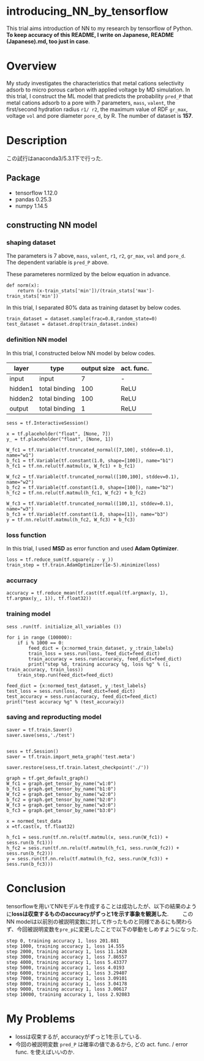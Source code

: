 # introducing_NN_by_tensorflow
This trial aims introduction of NN to my research by tensorflow of Python. **To keep accuracy of this README, I write on Japanese, README (Japanese).md, too just in case**.    

# Overview
My study investigates the characteristics that metal cations selectivity adsorb to micro porous carbon with applied voltage by MD simulation. In this trial, I construct the ML model that predicts the probability `pred_P` that metal cations adsorb to a pore with 7 parameters, `mass`, `valent`, the first/second hydration radius `r1/ r2`, the maximum value of RDF `gr_max`, voltage `vol` and pore diameter `pore_d`, by R. The number of dataset is **157**.       

# Description  
この試行はanaconda3/5.3.1下で行った.  
## Package
* tensorflow 1.12.0 
* pandas 0.25.3  
* numpy 1.14.5  

## constructing NN model
### shaping dataset
The parameters is 7 above, `mass`, `valent`, `r1`, `r2`, `gr_max`, `vol` and `pore_d`.  
The dependent variable is `pred_P` above.  

These parameteres normlized by the below equation in advance.  
```
def norm(x):
    return (x-train_stats['min'])/(train_stats['max']-train_stats['min'])
```

In this trial, I separated 80% data as training dataset by below codes.  
```
train_dataset = dataset.sample(frac=0.8,random_state=0)
test_dataset = dataset.drop(train_dataset.index)
```

### definition NN model
In this trial, I constructed below NN model by below codes.  

| layer | type | output size | act. func. |    
----|----|----|----  
| input | input | 7 | - |  
| hidden1 | total binding | 100 | ReLU |  
| hidden2 | total binding | 100 | ReLU |  
| output | total binding | 1 | ReLU |  

```
sess = tf.InteractiveSession()

x = tf.placeholder("float", [None, 7])
y_ = tf.placeholder("float", [None, 1])

W_fc1 = tf.Variable(tf.truncated_normal([7,100], stddev=0.1), name="w1")
b_fc1 = tf.Variable(tf.constant(1.0, shape=[100]), name="b1")
h_fc1 = tf.nn.relu(tf.matmul(x, W_fc1) + b_fc1)

W_fc2 = tf.Variable(tf.truncated_normal([100,100], stddev=0.1), name="w2")
b_fc2 = tf.Variable(tf.constant(1.0, shape=[100]), name="b2")
h_fc2 = tf.nn.relu(tf.matmul(h_fc1, W_fc2) + b_fc2)

W_fc3 = tf.Variable(tf.truncated_normal([100,1], stddev=0.1), name="w3")
b_fc3 = tf.Variable(tf.constant(1.0, shape=[1]), name="b3")
y = tf.nn.relu(tf.matmul(h_fc2, W_fc3) + b_fc3)
```

### loss function
In this trial, I used **MSD** as error function and used **Adam Optimizer**.    
``` 
loss = tf.reduce_sum(tf.square(y - y_))
train_step = tf.train.AdamOptimizer(1e-5).minimize(loss)
```

### accurracy
```
accuracy = tf.reduce_mean(tf.cast(tf.equal(tf.argmax(y, 1), tf.argmax(y_, 1)), tf.float32))
```

### training model
```
sess .run(tf. initialize_all_variables ())

for i in range (100000): 
    if i % 1000 == 0:
        feed_dict = {x:normed_train_dataset, y_:train_labels}
        train_loss = sess.run(loss, feed_dict=feed_dict)
        train_accuracy = sess.run(accuracy, feed_dict=feed_dict)
        print("step %d, training accuracy %g, loss %g" % (i, train_accuracy, train_loss))
    train_step.run(feed_dict=feed_dict)

feed_dict = {x:normed_test_dataset, y_:test_labels}
test_loss = sess.run(loss, feed_dict=feed_dict)
test_accuracy = sess.run(accuracy, feed_dict=feed_dict)
print("test accuracy %g" % (test_accuracy))
```

### saving and reproducting model  
```
saver = tf.train.Saver()
saver.save(sess,'./test')


sess = tf.Session()
saver = tf.train.import_meta_graph('test.meta')

saver.restore(sess,tf.train.latest_checkpoint('./'))

graph = tf.get_default_graph()
W_fc1 = graph.get_tensor_by_name("w1:0")
b_fc1 = graph.get_tensor_by_name("b1:0")
W_fc2 = graph.get_tensor_by_name("w2:0")
b_fc2 = graph.get_tensor_by_name("b2:0")
W_fc3 = graph.get_tensor_by_name("w3:0")
b_fc3 = graph.get_tensor_by_name("b3:0")

x = normed_test_data 
x =tf.cast(x, tf.float32) 

h_fc1 = sess.run(tf.nn.relu(tf.matmul(x, sess.run(W_fc1)) + sess.run(b_fc1)))
h_fc2 = sess.run(tf.nn.relu(tf.matmul(h_fc1, sess.run(W_fc2)) + sess.run(b_fc2)))
y = sess.run(tf.nn.relu(tf.matmul(h_fc2, sess.run(W_fc3)) + sess.run(b_fc3)))
```

# Conclusion    
tensorflowを用いてNNモデルを作成することは成功したが、以下の結果のように**lossは収束するもののaccuracyがずっと1を示す事象を観測した**. 　　
このNN modelは以前別の被説明変数に対して作ったものと同様であるにも関わらず、今回被説明変数を`pre_p`に変更したことで以下の挙動をしめすようになった.  
```
step 0, training accuracy 1, loss 201.881
step 1000, training accuracy 1, loss 14.555
step 2000, training accuracy 1, loss 11.1428
step 3000, training accuracy 1, loss 7.86557
step 4000, training accuracy 1, loss 5.43377
step 5000, training accuracy 1, loss 4.0193
step 6000, training accuracy 1, loss 3.29407
step 7000, training accuracy 1, loss 3.09101
step 8000, training accuracy 1, loss 3.04178
step 9000, training accuracy 1, loss 3.00617
step 10000, training accuracy 1, loss 2.92083
```

# My Problems  
* lossは収束するが, accuracyがずっと1を示している.  
* 今回の被説明変数 `pred_P` は確率の値であるから, どの act. func. / error func. を使えばいいのか.  
